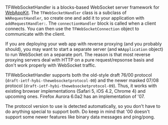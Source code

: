 TFWebSocketHandler is a blocks-based WebSocket server framework for [WebAppKit](http://webappkit.org/). The `TFWebSocketHandler` class is a subclass of `WARequestHandler`, so create one and add it to your application with `addRequestHandler:`. The `connectionHandler` block is called when a client connects. You can then use the `TFWebSocketConnection` object to communicate with the client.

If you are deploying your web app with reverse proxying (and you probably should), you may want to start a separate server (and `WAApplication` object) to run WebSocket on a separate port. The reason is that most reverse proxying servers deal with HTTP on a pure request/repsonse basis and don't work properly with WebSocket traffic.

TFWebSocketHandler supports both the old-style draft 76/00 protocol (`draft-ietf-hybi-thewebsocketprotocol-00`) and the newer masked 07/08 protocol (`draft-ietf-hybi-thewebsocketprotocol-09`). Thus, it works with existing browser implementations (Safari 5, iOS 4.2, Chrome 4) and upcoming ones. Firefox Aurora 6.0a2 has an implementation of '07.

The protocol version to use is detected automatically, so you don't have to do anything special to support both. Do keep in mind that '00 doesn't support some newer features like binary data messages and ping/pong.